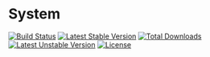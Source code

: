 System
======
[![Build Status](https://travis-ci.org/oRastor/system.svg?branch=master)](https://travis-ci.org/oRastor/system)
[![Latest Stable Version](https://poser.pugx.org/rastor/system/v/stable.svg)](https://packagist.org/packages/rastor/system)
[![Total Downloads](https://poser.pugx.org/rastor/system/downloads.svg)](https://packagist.org/packages/rastor/system)
[![Latest Unstable Version](https://poser.pugx.org/rastor/system/v/unstable.svg)](https://packagist.org/packages/rastor/system)
[![License](https://poser.pugx.org/rastor/system/license.svg)](https://packagist.org/packages/rastor/system)
